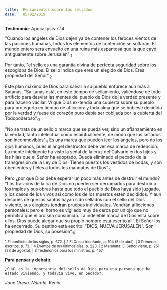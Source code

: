 ```yaml
---
title:  Pensamientos sobre los sellados
date:   05/02/2019
---
```


**Testimonio**: Apocalipsis 7:14 

"Cuando los ángeles de Dios dejen ya de contener los feroces vientos de las pasiones humanas, todos los elementos de contención se soltarán. El mundo entero será envuelto en una ruina más espantosa que la que cayó antiguamente sobre Jerusalén".<sub>1</sub>

Por tanto, "el sello es una garantía divina de perfecta seguridad sobre los escogidos de Dios. El sello indica que eres un elegido de Dios. Eres propiedad del Señor“.<sub>2</sub>

Este plan máximo de Dios para salvar a su pueblo enfurece aún más a Satanás. "Sa-tanás está, en este tiempo de sellamiento, valiéndose de todo artificio para desviar las mentes del pueblo de Dios de la verdad presente y para hacerlo vacilar. Vi que Dios ex-tendía una cubierta sobre su pueblo para protegerlo en tiempo de aflicción: y toda alma que se hubiese decidido por la verdad y fuese de corazón puro debía ser cobijada por la cubierta del Todopoderoso".<sub>3</sub>

"No se trata de un sello o marca que se pueda ver, sino un afianzamiento en la verdad, tanto intelectual como espiritualmente, de modo que los sellados son inconmovibles"<sub>4</sub> Es una marca que pueden leer los ángeles, pero no los ojos humanos, pues el ángel destructor debe ver esa marca de redención. La mente inteligente ha visto la señal de la cruz del Calvario en los hijos y las hijas que el Señor ha adoptado. Queda eliminado el pecado de la transgresión de la Ley de Dios. Tienen puestos los vestidos de bodas, y son obedientes y fieles a todos los mandatos de Dios".<sub>5</sub> 

Pero ¿por qué Dios debe esperar un poco más antes de destruir el mundo? "Los fras-cos de la ira de Dios no pueden ser derramados para destruir a los impíos y sus obras hasta que todo el pueblo de Dios haya sido juzgado, y los casos de los vivos así como los de los muertos estén decididos. Y aun después de que los santos hayan sido sellados con el sello del Dios viviente, sus elegidos tendrán pruebas individuales. Vendrán aflicciones personales: pero el horno es vigilado muy de cerca por un ojo que no permitirá que el oro sea consumido. La indeleble marca de Dios está sobre ellos. Dios puede alegar que su propio nombre está escrito allí. El Señor los ha encerrado. Su destino está escrito: "DIOS, NUEVA JERUSALÉN". Son propiedad de Dios, su posesión”.<sub>6 </sub>

<sub> 1 El conflicto de los siglos, p. 672. | 2 El Cristo triunfante, p. 104 (5 de abril). | 3 Primeros escritos, p. 73. | 4 Eventos de los últimos días, p. 223. | 2 Maranata: El Señor viene, p. 251 (23 de agosto). | 3 Testimonios para los ministros, p. 457.</sub>

**Para pensar y debatir**

`¿Cuál es la importancia del sello de Dios para una persona que ha estado viviendo, y todavía vive, en pecado?`

_Jone Oreso. Nairobi. Kenia._
